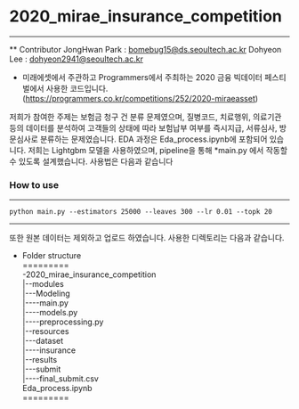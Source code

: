 # 2020_mirae_insurance_competition

---------------------

** Contributor
JongHwan Park : bomebug15@ds.seoultech.ac.kr
Dohyeon Lee : dohyeon2941@seoultech.ac.kr

- 미래에셋에서 주관하고 Programmers에서 주최하는 2020 금융 빅데이터 페스티벌에서 사용한 코드입니다.
(https://programmers.co.kr/competitions/252/2020-miraeasset)

저희가 참여한 주제는 보험금 청구 건 분류 문제였으며, 질병코드, 치료행위, 의료기관 등의 데이터를 분석하여 고객들의 상태에 따라 보험납부 여부를 즉시지급, 서류심사, 방문심사로 분류하는 문제였습니다. EDA 과정은 Eda_process.ipynb에 포함되어 있습니다. 저희는 Lightgbm 모델을 사용하였으며, pipeline을 통해 *main.py 에서 작동할 수 있도록 설계했습니다. 사용법은 다음과 같습니다

### How to use
--------------
```
python main.py --estimators 25000 --leaves 300 --lr 0.01 --topk 20
```
--------------
 또한 원본 데이터는 제외하고 업로드 하였습니다. 사용한 디렉토리는 다음과 같습니다.

* Folder structure    
=========    
-2020_mirae_insurance_competition    
|--modules    
|---Modeling    
|----main.py    
|----models.py    
|----preprocessing.py    
|--resources    
|---dataset    
|----insurance    
|--results    
|---submit    
|----final_submit.csv    
Eda_process.ipynb    
=========    

